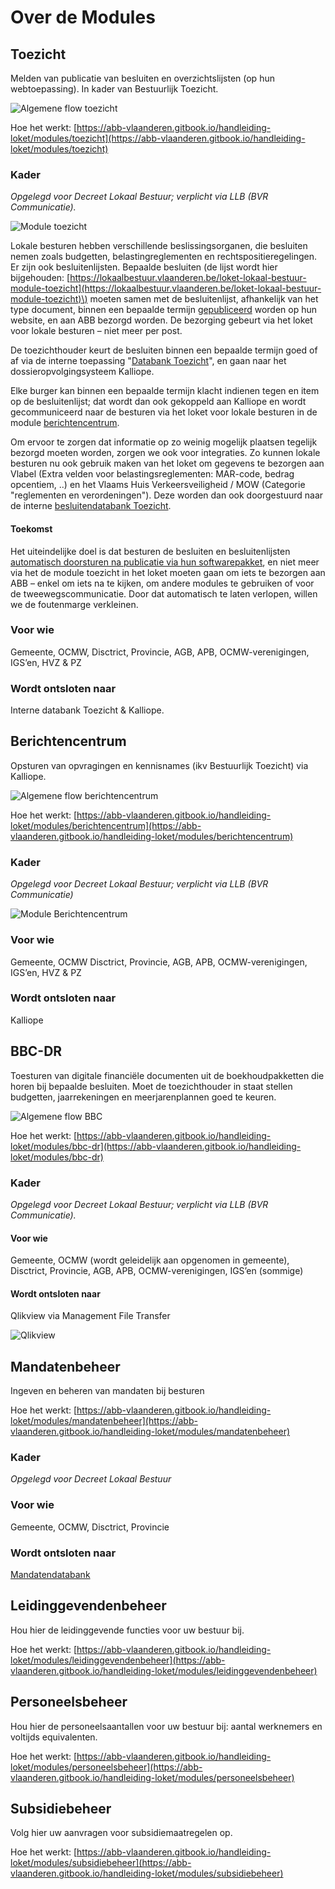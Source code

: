 # Over de Modules

## Toezicht

Melden van publicatie van besluiten en overzichtslijsten \(op hun webtoepassing\). In kader van Bestuurlijk Toezicht.

![Algemene flow toezicht](../../.gitbook/assets/screenshot-2021-06-30-at-14.58.15.png)

Hoe het werkt: [https://abb-vlaanderen.gitbook.io/handleiding-loket/modules/toezicht](https://abb-vlaanderen.gitbook.io/handleiding-loket/modules/toezicht)

### Kader

_Opgelegd voor Decreet Lokaal Bestuur; verplicht via LLB \(BVR Communicatie\)._

![Module toezicht](../../.gitbook/assets/screenshot-2021-06-30-at-14.56.38.png)

Lokale besturen hebben verschillende beslissingsorganen, die besluiten nemen zoals budgetten, belastingreglementen en rechtspositieregelingen. Er zijn ook besluitenlijsten. Bepaalde besluiten \(de lijst wordt hier bijgehouden: [https://lokaalbestuur.vlaanderen.be/loket-lokaal-bestuur-module-toezicht](https://lokaalbestuur.vlaanderen.be/loket-lokaal-bestuur-module-toezicht)\) moeten samen met de besluitenlijst, afhankelijk van het type document, binnen een bepaalde termijn [gepubliceerd](../melden.md) worden op hun website, en aan ABB bezorgd worden. De bezorging gebeurt via het loket voor lokale besturen – niet meer per post.

De toezichthouder keurt de besluiten binnen een bepaalde termijn goed of af via de interne toepassing "[Databank Toezicht](../toezicht.md)", en gaan naar het dossieropvolgingsysteem Kalliope.

Elke burger kan binnen een bepaalde termijn klacht indienen tegen en item op de besluitenlijst; dat wordt dan ook gekoppeld aan Kalliope en wordt gecommuniceerd naar de besturen via het loket voor lokale besturen in de module [berichtencentrum](over-de-modules.md#berichtencentrum). 

Om ervoor te zorgen dat informatie op zo weinig mogelijk plaatsen tegelijk bezorgd moeten worden, zorgen we ook voor integraties. Zo kunnen lokale besturen nu ook gebruik maken van het loket om gegevens te bezorgen aan Vlabel \(Extra velden voor belastingsreglementen: MAR-code, bedrag opcentiem, ..\) en het Vlaams Huis Verkeersveiligheid / MOW \(Categorie "reglementen en verordeningen"\). Deze worden dan ook doorgestuurd naar de interne [besluitendatabank Toezicht](../toezicht.md). 

#### Toekomst

Het uiteindelijke doel is dat besturen de besluiten en besluitenlijsten [automatisch doorsturen na publicatie via hun softwarepakket](../melden.md), en niet meer via het de module toezicht in het loket moeten gaan om iets te bezorgen aan ABB – enkel om iets na te kijken, om andere modules te gebruiken of voor de tweewegscommunicatie. Door dat automatisch te laten verlopen, willen we de foutenmarge verkleinen.

### Voor wie

Gemeente, OCMW, Disctrict, Provincie, AGB, APB, OCMW-verenigingen, IGS’en, HVZ & PZ

### Wordt ontsloten naar

Interne databank Toezicht & Kalliope.

## Berichtencentrum

Opsturen van opvragingen en kennisnames \(ikv Bestuurlijk Toezicht\) via Kalliope.

![Algemene flow berichtencentrum](../../.gitbook/assets/screenshot-2021-06-30-at-14.59.19.png)

Hoe het werkt: [https://abb-vlaanderen.gitbook.io/handleiding-loket/modules/berichtencentrum](https://abb-vlaanderen.gitbook.io/handleiding-loket/modules/berichtencentrum)

### Kader

_Opgelegd voor Decreet Lokaal Bestuur; verplicht via LLB \(BVR Communicatie\)_

![Module Berichtencentrum](../../.gitbook/assets/screenshot-2021-06-30-at-14.52.09.png)

### Voor wie

Gemeente, OCMW Disctrict, Provincie, AGB, APB, OCMW-verenigingen, IGS’en, HVZ & PZ

### Wordt ontsloten naar

Kalliope

## BBC-DR

Toesturen van digitale financiële documenten uit de boekhoudpakketten die horen bij bepaalde besluiten. Moet de toezichthouder in staat stellen budgetten, jaarrekeningen en meerjarenplannen goed te keuren.

![Algemene flow BBC](../../.gitbook/assets/screenshot-2021-06-30-at-14.58.45.png)

Hoe het werkt: [https://abb-vlaanderen.gitbook.io/handleiding-loket/modules/bbc-dr](https://abb-vlaanderen.gitbook.io/handleiding-loket/modules/bbc-dr)

### Kader

_Opgelegd voor Decreet Lokaal Bestuur; verplicht via LLB \(BVR Communicatie\)._

#### Voor wie

Gemeente, OCMW \(wordt geleidelijk aan opgenomen in gemeente\), Disctrict, Provincie, AGB, APB, OCMW-verenigingen, IGS’en \(sommige\)

#### Wordt ontsloten naar

Qlikview via Management File Transfer

![Qlikview](../../.gitbook/assets/picture-1.png)

## Mandatenbeheer

Ingeven en beheren van mandaten bij besturen

Hoe het werkt: [https://abb-vlaanderen.gitbook.io/handleiding-loket/modules/mandatenbeheer](https://abb-vlaanderen.gitbook.io/handleiding-loket/modules/mandatenbeheer)

### Kader

_Opgelegd voor Decreet Lokaal Bestuur_

### Voor wie

Gemeente, OCMW, Disctrict, Provincie

### Wordt ontsloten naar

[Mandatendatabank](../wikis-and-publieke-databanken-public-databases/mandatendatabank.md)

## Leidinggevendenbeheer

Hou hier de leidinggevende functies voor uw bestuur bij.

Hoe het werkt: [https://abb-vlaanderen.gitbook.io/handleiding-loket/modules/leidinggevendenbeheer](https://abb-vlaanderen.gitbook.io/handleiding-loket/modules/leidinggevendenbeheer)

## Personeelsbeheer

Hou hier de personeelsaantallen voor uw bestuur bij: aantal werknemers en voltijds equivalenten.

Hoe het werkt: [https://abb-vlaanderen.gitbook.io/handleiding-loket/modules/personeelsbeheer](https://abb-vlaanderen.gitbook.io/handleiding-loket/modules/personeelsbeheer)

## Subsidiebeheer

Volg hier uw aanvragen voor subsidiemaatregelen op.

Hoe het werkt: [https://abb-vlaanderen.gitbook.io/handleiding-loket/modules/subsidiebeheer](https://abb-vlaanderen.gitbook.io/handleiding-loket/modules/subsidiebeheer)



